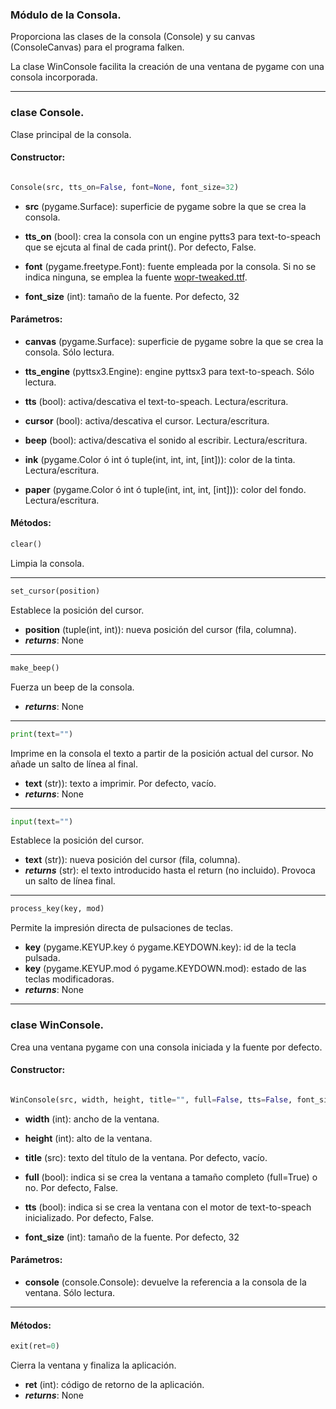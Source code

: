 
### Módulo de la Consola.

Proporciona las clases de la consola (Console) y su canvas (ConsoleCanvas) para el programa falken.

La clase WinConsole facilita la creación de una ventana de pygame con una consola incorporada.

---

### clase Console.

Clase principal de la consola.

#### Constructor:

```python

Console(src, tts_on=False, font=None, font_size=32)
```

- **src** (pygame.Surface): superficie de pygame sobre la que se crea la consola.

- **tts_on** (bool): crea la consola con un engine pytts3 para text-to-speach que
        se ejcuta al final de cada print(). Por defecto, False.

- **font** (pygame.freetype.Font): fuente empleada por la consola. Si no se indica
        ninguna, se emplea la fuente [wopr-tweaked.ttf](https://fontstruct.com/fontstructions/show/1854233/wopr-terminal-1).

- **font_size** (int): tamaño de la fuente. Por defecto, 32


#### Parámetros:

- **canvas** (pygame.Surface): superficie de pygame sobre la que se crea la consola. Sólo lectura.

- **tts\_engine** (pyttsx3.Engine): engine pyttsx3 para text-to-speach. Sólo
  lectura.

- **tts** (bool): activa/descativa el text-to-speach. Lectura/escritura.

- **cursor** (bool): activa/descativa el cursor. Lectura/escritura.

- **beep** (bool): activa/descativa el sonido al escribir. Lectura/escritura.

- **ink** (pygame.Color ó int ó tuple(int, int, int, [int])): color de la tinta. Lectura/escritura.

- **paper** (pygame.Color ó int ó tuple(int, int, int, [int])): color del fondo. Lectura/escritura.


#### Métodos:

```python
clear() 
```
Limpia la consola.  

---

```python
set_cursor(position) 
```
Establece la posición del cursor.

- **position** (tuple(int, int)): nueva posición del cursor (fila, columna).
- **_returns_**: None

---

```python
make_beep() 
```
Fuerza un beep de la consola.

- **_returns_**: None

---

```python
print(text="") 
```
Imprime en la consola el texto a partir de la posición actual del cursor. No
añade un salto de línea al final.

- **text** (str)): texto a imprimir. Por defecto, vacío.
- **_returns_**: None

---

```python
input(text="") 
```
Establece la posición del cursor.

- **text** (str)): nueva posición del cursor (fila, columna).
- **_returns_** (str): el texto introducido hasta el return (no incluido).
  Provoca un salto de línea final.

---

```python
process_key(key, mod) 
```
Permite la impresión directa de pulsaciones de teclas. 

- **key** (pygame.KEYUP.key ó pygame.KEYDOWN.key): id de la tecla pulsada.
- **key** (pygame.KEYUP.mod ó pygame.KEYDOWN.mod): estado de las teclas
  modificadoras.
- **_returns_**: None

---

### clase WinConsole.

Crea una ventana pygame con una consola iniciada y la fuente por defecto.

#### Constructor:

```python

WinConsole(src, width, height, title="", full=False, tts=False, font_size=32)
```

- **width** (int): ancho de la ventana.

- **height** (int): alto de la ventana.

- **title** (src): texto del título de la ventana. Por defecto, vacío.

- **full** (bool): indica si se crea la ventana a tamaño completo (full=True) o no. Por defecto, False.

- **tts** (bool): indica si se crea la ventana con el motor de text-to-speach inicializado. Por defecto, False.

- **font_size** (int): tamaño de la fuente. Por defecto, 32


#### Parámetros:

- **console** (console.Console): devuelve la referencia a la consola de la ventana. Sólo lectura.

---

#### Métodos:

```python
exit(ret=0) 
```
Cierra la ventana y finaliza la aplicación.  

- **ret** (int): código de retorno de la aplicación.
- **_returns_**: None

